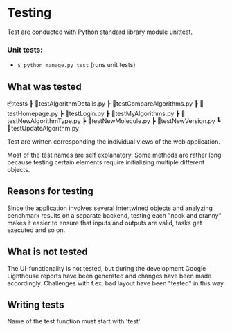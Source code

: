 # Testing

Test are conducted with Python standard library module unittest. 

### Unit tests:
- `$ python manage.py test` (runs unit tests)

## What was tested
📦tests
 ┣ 📜testAlgorithmDetails.py
 ┣ 📜testCompareAlgorithms.py
 ┣ 📜testHomepage.py
 ┣ 📜testLogin.py
 ┣ 📜testMyAlgorithms.py
 ┣ 📜testNewAlgorithmType.py
 ┣ 📜testNewMolecule.py
 ┣ 📜testNewVersion.py
 ┗ 📜testUpdateAlgorithm.py

 Test are written corresponding the individual views of the web application.
 
 Most of the test names are self explanatory. Some methods are rather long because testing certain elements require initializing multiple different objects.

 ## Reasons for testing
 Since the application involves several intertwined objects and analyzing benchmark results on a separate backend, testing each "nook and cranny" makes it easier to ensure that inputs and outputs are valid, tasks get executed and so on.

 ## What is not tested
 The UI-functionality is not tested, but during the development Google Lighthouse reports have been generated and changes have been made accordingly. Challenges with f.ex. bad layout have been "tested" in this way.

 ## Writing tests
 Name of the test function must start with 'test'.